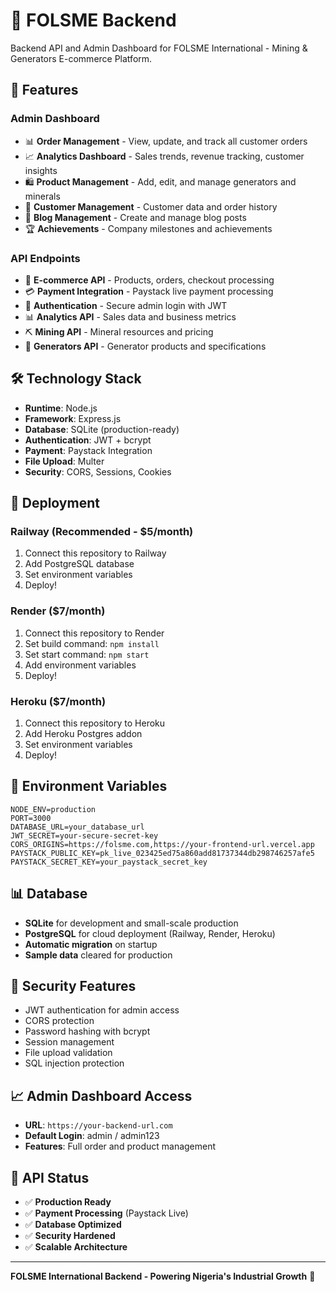 # 🏢 FOLSME Backend

Backend API and Admin Dashboard for FOLSME International - Mining & Generators E-commerce Platform.

## 🚀 Features

### Admin Dashboard
- 📊 **Order Management** - View, update, and track all customer orders
- 📈 **Analytics Dashboard** - Sales trends, revenue tracking, customer insights
- 🛍️ **Product Management** - Add, edit, and manage generators and minerals
- 👥 **Customer Management** - Customer data and order history
- 📝 **Blog Management** - Create and manage blog posts
- 🏆 **Achievements** - Company milestones and achievements

### API Endpoints
- 🛒 **E-commerce API** - Products, orders, checkout processing
- 💳 **Payment Integration** - Paystack live payment processing
- 🔐 **Authentication** - Secure admin login with JWT
- 📊 **Analytics API** - Sales data and business metrics
- ⛏️ **Mining API** - Mineral resources and pricing
- 🔋 **Generators API** - Generator products and specifications

## 🛠️ Technology Stack

- **Runtime**: Node.js
- **Framework**: Express.js
- **Database**: SQLite (production-ready)
- **Authentication**: JWT + bcrypt
- **Payment**: Paystack Integration
- **File Upload**: Multer
- **Security**: CORS, Sessions, Cookies

## 🚀 Deployment

### Railway (Recommended - $5/month)
1. Connect this repository to Railway
2. Add PostgreSQL database
3. Set environment variables
4. Deploy!

### Render ($7/month)
1. Connect this repository to Render
2. Set build command: `npm install`
3. Set start command: `npm start`
4. Add environment variables
5. Deploy!

### Heroku ($7/month)
1. Connect this repository to Heroku
2. Add Heroku Postgres addon
3. Set environment variables
4. Deploy!

## 🔧 Environment Variables

```env
NODE_ENV=production
PORT=3000
DATABASE_URL=your_database_url
JWT_SECRET=your-secure-secret-key
CORS_ORIGINS=https://folsme.com,https://your-frontend-url.vercel.app
PAYSTACK_PUBLIC_KEY=pk_live_023425ed75a860add81737344db298746257afe5
PAYSTACK_SECRET_KEY=your_paystack_secret_key
```

## 📊 Database

- **SQLite** for development and small-scale production
- **PostgreSQL** for cloud deployment (Railway, Render, Heroku)
- **Automatic migration** on startup
- **Sample data** cleared for production

## 🔐 Security Features

- JWT authentication for admin access
- CORS protection
- Password hashing with bcrypt
- Session management
- File upload validation
- SQL injection protection

## 📈 Admin Dashboard Access

- **URL**: `https://your-backend-url.com`
- **Default Login**: admin / admin123
- **Features**: Full order and product management

## 🎯 API Status

- ✅ **Production Ready**
- ✅ **Payment Processing** (Paystack Live)
- ✅ **Database Optimized**
- ✅ **Security Hardened**
- ✅ **Scalable Architecture**

---

**FOLSME International Backend - Powering Nigeria's Industrial Growth** 🚀